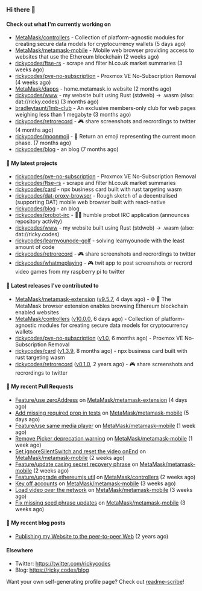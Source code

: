 ### Hi there 👋

#### Check out what I'm currently working on

- [MetaMask/controllers](https://github.com/MetaMask/controllers) - Collection of platform-agnostic modules for creating secure data models for cryptocurrency wallets (5 days ago)
- [MetaMask/metamask-mobile](https://github.com/MetaMask/metamask-mobile) - Mobile web browser providing access to websites that use the Ethereum blockchain (2 weeks ago)
- [rickycodes/ftse-rs](https://github.com/rickycodes/ftse-rs) - scrape and filter hl.co.uk market summaries (3 weeks ago)
- [rickycodes/pve-no-subscription](https://github.com/rickycodes/pve-no-subscription) - Proxmox VE No-Subscription Removal (4 weeks ago)
- [MetaMask/dapps](https://github.com/MetaMask/dapps) - home.metamask.io website (2 months ago)
- [rickycodes/www](https://github.com/rickycodes/www) - my website built using Rust (stdweb) → .wasm (also: dat://ricky.codes) (3 months ago)
- [bradleytaunt/1mb-club](https://github.com/bradleytaunt/1mb-club) - An exclusive members-only club for web pages weighing less than 1 megabyte (3 months ago)
- [rickycodes/retrorecord](https://github.com/rickycodes/retrorecord) - 🎮 share screenshots and recrordings to twitter (4 months ago)
- [rickycodes/moonmoji](https://github.com/rickycodes/moonmoji) - :first_quarter_moon_with_face: Return an emoji representing the current moon phase. (7 months ago)
- [rickycodes/blog](https://github.com/rickycodes/blog) - an blog (7 months ago)

#### 🌱 My latest projects

- [rickycodes/pve-no-subscription](https://github.com/rickycodes/pve-no-subscription) - Proxmox VE No-Subscription Removal
- [rickycodes/ftse-rs](https://github.com/rickycodes/ftse-rs) - scrape and filter hl.co.uk market summaries
- [rickycodes/card](https://github.com/rickycodes/card) - npx business card built with rust targeting wasm
- [rickycodes/dat-proxy-browser](https://github.com/rickycodes/dat-proxy-browser) - Rough sketch of a decentralised (supporting DAT) mobile web browser built with react-native
- [rickycodes/blog](https://github.com/rickycodes/blog) - an blog
- [rickycodes/probot-irc](https://github.com/rickycodes/probot-irc) - 🤖💬 humble probot IRC application (announces repository activity)
- [rickycodes/www](https://github.com/rickycodes/www) - my website built using Rust (stdweb) → .wasm (also: dat://ricky.codes)
- [rickycodes/learnyounode-golf](https://github.com/rickycodes/learnyounode-golf) - solving learnyounode with the least amount of code
- [rickycodes/retrorecord](https://github.com/rickycodes/retrorecord) - 🎮 share screenshots and recrordings to twitter
- [rickycodes/whatmeplaying](https://github.com/rickycodes/whatmeplaying) - 🎮 twit app to post screenshots or recrord video games from my raspberry pi to twitter

#### 🔭 Latest releases I've contributed to

- [MetaMask/metamask-extension](https://github.com/MetaMask/metamask-extension) ([v9.5.7](https://github.com/MetaMask/metamask-extension/releases/tag/v9.5.7), 4 days ago) - :globe_with_meridians: :electric_plug: The MetaMask browser extension enables browsing Ethereum blockchain enabled websites
- [MetaMask/controllers](https://github.com/MetaMask/controllers) ([v10.0.0](https://github.com/MetaMask/controllers/releases/tag/v10.0.0), 6 days ago) - Collection of platform-agnostic modules for creating secure data models for cryptocurrency wallets
- [rickycodes/pve-no-subscription](https://github.com/rickycodes/pve-no-subscription) ([v1.0](https://github.com/rickycodes/pve-no-subscription/releases/tag/v1.0), 6 months ago) - Proxmox VE No-Subscription Removal
- [rickycodes/card](https://github.com/rickycodes/card) ([v1.3.9](https://github.com/rickycodes/card/releases/tag/v1.3.9), 8 months ago) - npx business card built with rust targeting wasm
- [rickycodes/retrorecord](https://github.com/rickycodes/retrorecord) ([v0.1.0](https://github.com/rickycodes/retrorecord/releases/tag/v0.1.0), 2 years ago) - 🎮 share screenshots and recrordings to twitter

#### 🔨 My recent Pull Requests

- [Feature/use zeroAddress](https://github.com/MetaMask/metamask-extension/pull/11205) on [MetaMask/metamask-extension](https://github.com/MetaMask/metamask-extension) (4 days ago)
- [Add missing required prop in tests](https://github.com/MetaMask/metamask-mobile/pull/2727) on [MetaMask/metamask-mobile](https://github.com/MetaMask/metamask-mobile) (5 days ago)
- [Feature/use same media player](https://github.com/MetaMask/metamask-mobile/pull/2711) on [MetaMask/metamask-mobile](https://github.com/MetaMask/metamask-mobile) (1 week ago)
- [Remove Picker deprecation warning](https://github.com/MetaMask/metamask-mobile/pull/2709) on [MetaMask/metamask-mobile](https://github.com/MetaMask/metamask-mobile) (1 week ago)
- [Set ignoreSilentSwitch and reset the video onEnd](https://github.com/MetaMask/metamask-mobile/pull/2697) on [MetaMask/metamask-mobile](https://github.com/MetaMask/metamask-mobile) (2 weeks ago)
- [Feature/update casing secret recovery phrase](https://github.com/MetaMask/metamask-mobile/pull/2691) on [MetaMask/metamask-mobile](https://github.com/MetaMask/metamask-mobile) (2 weeks ago)
- [Feature/upgrade ethereumjs util](https://github.com/MetaMask/controllers/pull/466) on [MetaMask/controllers](https://github.com/MetaMask/controllers) (2 weeks ago)
- [Key off accounts](https://github.com/MetaMask/metamask-mobile/pull/2669) on [MetaMask/metamask-mobile](https://github.com/MetaMask/metamask-mobile) (3 weeks ago)
- [Load video over the network](https://github.com/MetaMask/metamask-mobile/pull/2663) on [MetaMask/metamask-mobile](https://github.com/MetaMask/metamask-mobile) (3 weeks ago)
- [Fix missing seed phrase updates](https://github.com/MetaMask/metamask-mobile/pull/2657) on [MetaMask/metamask-mobile](https://github.com/MetaMask/metamask-mobile) (3 weeks ago)

#### 📜 My recent blog posts

- [Publishing my Website to the peer-to-peer Web](//ricky.codes/blog/posts/publishing-to-the-peer-to-peer-web/) (2 years ago)

#### Elsewhere

- Twitter: https://twitter.com/rickycodes
- Blog: https://ricky.codes/blog

Want your own self-generating profile page? Check out [readme-scribe](https://github.com/muesli/readme-scribe)!
